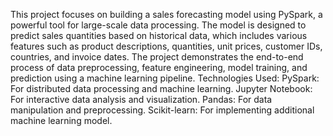 This project focuses on building a sales forecasting model using PySpark, a powerful tool for large-scale data processing.
 The model is designed to predict sales quantities based on historical data,
       which includes various features such as product descriptions, quantities, unit prices, customer IDs, countries, and invoice dates. 
  The project demonstrates the end-to-end process of data preprocessing, feature engineering, model training, and prediction using a machine learning pipeline.
Technologies Used: 
  PySpark: For distributed data processing and machine learning.
  Jupyter Notebook: For interactive data analysis and visualization.
  Pandas: For data manipulation and preprocessing.
  Scikit-learn: For implementing additional machine learning model.

